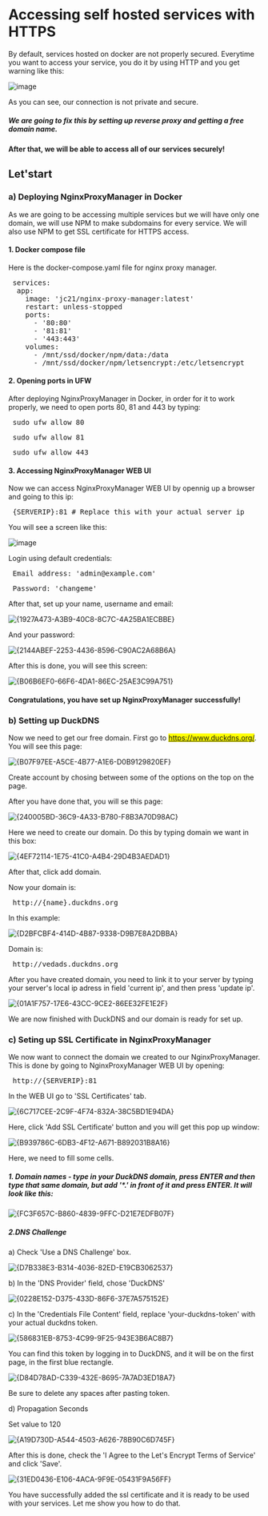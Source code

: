 # Accessing self hosted services with HTTPS
By default, services hosted on docker are not properly secured. Everytime you want to access your service, you do it by using HTTP and you get warning like this:

![image](https://github.com/user-attachments/assets/81586db9-1dd0-498f-843e-a2c6051d6c20)

As you can see, our connection is not private and secure.

##### We are going to fix this by setting up reverse proxy and getting a free domain name.
#### After that, we will be able to access all of our services securely!

## Let'start

### a) Deploying NginxProxyManager in Docker

As we are going to be accessing multiple services but we will have only one domain, we will use NPM to make subdomains for every service.
We will also use NPM to get SSL certificate for HTTPS access.

#### 1. Docker compose file

Here is the docker-compose.yaml file for nginx proxy manager.

   <pre> services:
  app:
    image: 'jc21/nginx-proxy-manager:latest'
    restart: unless-stopped
    ports:
      - '80:80'
      - '81:81'
      - '443:443'
    volumes:
      - /mnt/ssd/docker/npm/data:/data
      - /mnt/ssd/docker/npm/letsencrypt:/etc/letsencrypt </pre>

#### 2. Opening ports in UFW

After deploying NginxProxyManager in Docker, in order for it to work properly, we need to open ports 80, 81 and 443 by typing:

   <pre> sudo ufw allow 80 </pre>
   <pre> sudo ufw allow 81 </pre>
   <pre> sudo ufw allow 443 </pre>

#### 3. Accessing NginxProxyManager WEB UI

Now we can access NginxProxyManager WEB UI by opennig up a browser and going to this ip:

   <pre> {SERVERIP}:81 # Replace this with your actual server ip</pre>

  You will see a screen like this:

  ![image](https://github.com/user-attachments/assets/8c062050-dfe2-4a18-8f08-a321b1402dcc)

  Login using default credentials:

  <pre> Email address: 'admin@example.com' </pre>
  <pre> Password: 'changeme' </pre>

  After that, set up your name, username and email:

  ![{1927A473-A3B9-40C8-8C7C-4A25BA1ECBBE}](https://github.com/user-attachments/assets/6e941e98-4a4d-4cf2-be33-b0f3092dddd0)

  And your password:

  ![{2144ABEF-2253-4436-8596-C90AC2A68B6A}](https://github.com/user-attachments/assets/191aa0dd-129d-442b-8d3b-97ca35781a97)

  After this is done, you will see this screen:

  ![{B06B6EF0-66F6-4DA1-86EC-25AE3C99A751}](https://github.com/user-attachments/assets/0822e428-8898-4a06-80ce-c92bb44bffd2)


  #### Congratulations, you have set up NginxProxyManager successfully!

  ### b) Setting up DuckDNS

  Now we need to get our free domain. First go to <mark>https://www.duckdns.org/</mark>.
  You will see this page:

  ![{B07F97EE-A5CE-4B77-A1E6-D0B9129820EF}](https://github.com/user-attachments/assets/b2b95466-6952-489a-964f-d916f1c812a9)

  Create account by chosing between some of the options on the top on the page.

  After you have done that, you will se this page:

  ![{240005BD-36C9-4A33-B780-F8B3A70D98AC}](https://github.com/user-attachments/assets/18c812c1-2af2-495c-b7e2-38dcae663b65)

  Here we need to create our domain. Do this by typing domain we want in this box:

  ![{4EF72114-1E75-41C0-A4B4-29D4B3AEDAD1}](https://github.com/user-attachments/assets/1d072e36-ab1f-4dd1-8d24-097beb18fd3d)

  After that, click add domain.

  Now your domain is:

  <pre> http://{name}.duckdns.org </pre>

  In this example:

  ![{D2BFCBF4-414D-4B87-9338-D9B7E8A2DBBA}](https://github.com/user-attachments/assets/24f60d50-fdae-4222-ba64-324fcc988acc)

  Domain is:

  <pre> http://vedads.duckdns.org </pre>

  After you have created domain, you need to link it to your server by typing your server's local ip adress in field 'current ip', and then press 'update ip'.

  ![{01A1F757-17E6-43CC-9CE2-86EE32FE1E2F}](https://github.com/user-attachments/assets/c3289024-275c-4e81-9427-1a69ebcf8e61)

  We are now finished with DuckDNS and our domain is ready for set up.

  ### c) Seting up SSL Certificate in NginxProxyManager

  We now want to connect the domain we created to our NginxProxyManager.
  This is done by going to NginxProxyManager WEB UI by opening:

   <pre> http://{SERVERIP}:81 </pre>

   In the WEB UI go to 'SSL Certificates' tab.

   ![{6C717CEE-2C9F-4F74-832A-38C5BD1E94DA}](https://github.com/user-attachments/assets/d737217f-4e92-4a96-9278-4c1510f3f42c)

   Here, click 'Add SSL Certificate' button and you will get this pop up window:

   ![{B939786C-6DB3-4F12-A671-B892031B8A16}](https://github.com/user-attachments/assets/e57ac44e-cfd3-4626-9f2f-55050fb40e9f)

   Here, we need to fill some cells.

   ##### 1. Domain names - type in your DuckDNS domain, press ENTER and then type that same domain, but add '*.' in front of it and press ENTER. It will look like this:

   ![{FC3F657C-B860-4839-9FFC-D21E7EDFB07F}](https://github.com/user-attachments/assets/dc3367f3-e397-4d4b-a549-4296679b4b7f)

   ##### 2.DNS Challenge
   a) Check 'Use a DNS Challenge' box.

   ![{D7B338E3-B314-4036-82ED-E19CB3062537}](https://github.com/user-attachments/assets/8121dccb-3f7b-48b3-91a3-6448cd4a70db)

   b) In the 'DNS Provider' field, chose 'DuckDNS'

   ![{0228E152-D375-433D-86F6-37E7A575152E}](https://github.com/user-attachments/assets/125c49e3-619f-4894-8a03-f6c73c3359c8)

   c) In the 'Credentials File Content' field, replace 'your-duckdns-token' with your actual duckdns token.

   ![{586831EB-8753-4C99-9F25-943E3B6AC8B7}](https://github.com/user-attachments/assets/eef3b111-2dcf-49c7-b351-7e0efcf0ed6d)

   You can find this token by logging in to DuckDNS, and it will be on the first page, in the first blue rectangle.

   ![{D84D78AD-C339-432E-8695-7A7AD3ED18A7}](https://github.com/user-attachments/assets/01e006f3-7fd5-436c-98e9-a474afd37bcf)

   Be sure to delete any spaces after pasting token.

   d) Propagation Seconds
   
   Set value to 120

   ![{A19D730D-A544-4503-A626-78B90C6D745F}](https://github.com/user-attachments/assets/9a11a0d7-cb84-4a7f-91e1-332e04b05c40)

   After this is done, check the 'I Agree to the Let's Encrypt Terms of Service' and click 'Save'.

   ![{31ED0436-E106-4ACA-9F9E-05431F9A56FF}](https://github.com/user-attachments/assets/547b18b0-cfc2-404f-9430-8a9c65959802)

   You have successfully added the ssl certificate and it is ready to be used with your services. Let me show you how to do that.









   











